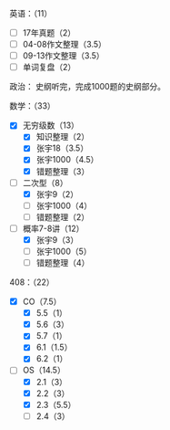 
英语：（11）
- [ ] 17年真题（2）
- [ ] 04-08作文整理（3.5）
- [ ] 09-13作文整理（3.5）
- [ ] 单词复盘（2）

政治：
史纲听完，完成1000题的史纲部分。

数学：（33）
- [x] 无穷级数（13）
	- [x] 知识整理（2）
	- [x] 张宇18（3.5）
	- [x] 张宇1000（4.5）
	- [x] 错题整理（3）
- [ ] 二次型（8）
	- [x] 张宇9（2）
	- [ ] 张宇1000（4）
	- [ ] 错题整理（2）
- [ ] 概率7-8讲（12）
	- [x] 张宇9（3）
	- [ ] 张宇1000（5）
	- [ ] 错题整理（4）

408：（22）
- [x] CO（7.5）
	- [x] 5.5（1）
	- [x] 5.6（3）
	- [x] 5.7（1）
	- [x] 6.1（1.5）
	- [x] 6.2（1）
- [ ] OS（14.5）
	- [x] 2.1（3）
	- [x] 2.2（3）
	- [x] 2.3（5.5）
	- [ ] 2.4（3）